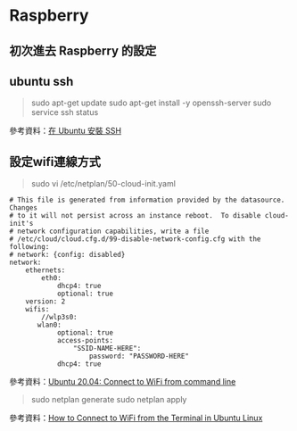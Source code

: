 # Raspberry 

## 初次進去 Raspberry 的設定

## ubuntu ssh

>   sudo apt-get update
>   sudo apt-get install -y openssh-server
>   sudo service ssh status

參考資料：[在 Ubuntu 安裝 SSH](https://oranwind.org/post-post-10/)

## 設定wifi連線方式
> sudo vi /etc/netplan/50-cloud-init.yaml
~~~
# This file is generated from information provided by the datasource.  Changes
# to it will not persist across an instance reboot.  To disable cloud-init's
# network configuration capabilities, write a file
# /etc/cloud/cloud.cfg.d/99-disable-network-config.cfg with the following:
# network: {config: disabled}
network:
    ethernets:
        eth0:
            dhcp4: true
            optional: true
    version: 2
    wifis:
        //wlp3s0:
       wlan0:
            optional: true
            access-points:
                "SSID-NAME-HERE":
                    password: "PASSWORD-HERE"
            dhcp4: true
~~~

參考資料：[Ubuntu 20.04: Connect to WiFi from command line](https://linuxconfig.org/ubuntu-20-04-connect-to-wifi-from-command-line)

> sudo netplan generate
> sudo netplan apply

參考資料：[How to Connect to WiFi from the Terminal in Ubuntu Linux](https://itsfoss.com/connect-wifi-terminal-ubuntu/)

